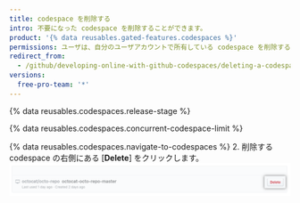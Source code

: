 ```yaml
---
title: codespace を削除する
intro: 不要になった codespace を削除することができます。
product: '{% data reusables.gated-features.codespaces %}'
permissions: ユーザは、自分のユーザアカウントで所有している codespace を削除することができます。
redirect_from:
  - /github/developing-online-with-github-codespaces/deleting-a-codespace
versions:
  free-pro-team: '*'
---
```


{% data reusables.codespaces.release-stage %}

{% data reusables.codespaces.concurrent-codespace-limit %}

{% data reusables.codespaces.navigate-to-codespaces %}
2. 削除する codespace の右側にある [**Delete**] をクリックします。 ![削除ボタン](/assets/images/help/codespaces/delete-codespace.png)
